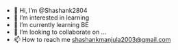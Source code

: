 - 👋 Hi, I’m @Shashank2804
- 👀 I’m interested in learning 
- 🌱 I’m currently learning BE
- 💞️ I’m looking to collaborate on ...
- 📫 How to reach me shashankmanjula2003@gmail.com
